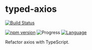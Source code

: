 # typed-axios
[![Build Status](https://travis-ci.com/GXwar/typed-axios.svg?branch=master)](https://travis-ci.com/GXwar/typed-axios)

[![npm version](https://badge.fury.io/js/typed-axios.svg)](https://badge.fury.io/js/typed-axios)
![Progress](http://progressed.io/bar/71?title=done)
[![Language](https://img.shields.io/badge/language-Typescript-orange.svg)](https://www.typescriptlang.org/)

Refactor axios with TypeScript.
